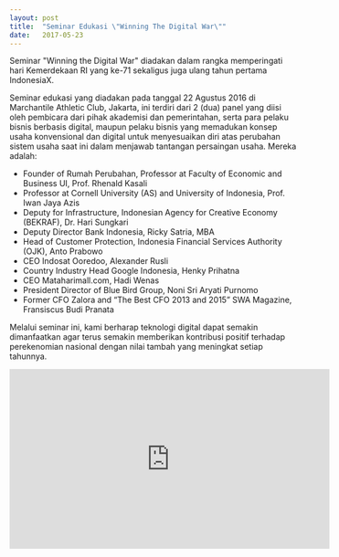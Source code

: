 ```yaml
---
layout: post
title:  "Seminar Edukasi \"Winning The Digital War\""
date:   2017-05-23
---
```


Seminar "Winning the Digital War" diadakan dalam rangka memperingati hari Kemerdekaan RI yang ke-71 sekaligus juga ulang tahun pertama IndonesiaX. 

Seminar edukasi yang diadakan pada tanggal 22 Agustus 2016 di Marchantile Athletic Club, Jakarta, ini terdiri dari 2 (dua) panel yang diisi oleh pembicara dari pihak akademisi dan pemerintahan, serta para pelaku bisnis berbasis digital, maupun pelaku bisnis yang memadukan konsep usaha konvensional dan digital untuk menyesuaikan diri atas perubahan sistem usaha saat ini dalam menjawab tantangan persaingan usaha. Mereka adalah:

- Founder of Rumah Perubahan, Professor at Faculty of Economic and Business UI, Prof. Rhenald Kasali
- Professor at Cornell University (AS) and University of Indonesia, Prof. Iwan Jaya Azis
- Deputy for Infrastructure, Indonesian Agency for Creative Economy (BEKRAF), Dr. Hari Sungkari
- Deputy Director Bank Indonesia, Ricky Satria, MBA
- Head of Customer Protection, Indonesia Financial Services Authority (OJK), Anto Prabowo
- CEO Indosat Ooredoo, Alexander Rusli
- Country Industry Head Google Indonesia, Henky Prihatna
- CEO Mataharimall.com, Hadi Wenas
- President Director of Blue Bird Group, Noni Sri Aryati Purnomo
- Former CFO Zalora and “The Best CFO 2013 and 2015” SWA Magazine, Fransiscus Budi Pranata

Melalui seminar ini, kami berharap teknologi digital dapat semakin dimanfaatkan agar terus semakin memberikan kontribusi positif terhadap perekenomian nasional dengan nilai tambah yang meningkat setiap tahunnya.

<center>
	<iframe width="560" height="315" src="https://www.youtube.com/embed/NxwHOLE11bw" frameborder="0" allowfullscreen></iframe>
</center>

<br><br>
